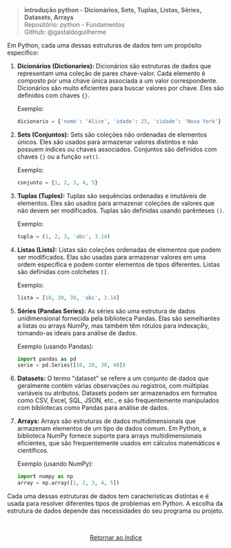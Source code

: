 >**introdução python - Dicionários, Sets, Tuplas, Listas, Séries, Datasets, Arrays**    
> Repositório: python - Fundamentos  
> GitHub: @gastaldoguilherme
&nbsp;

Em Python, cada uma dessas estruturas de dados tem um propósito específico:

1. **Dicionários (Dictionaries):** Dicionários são estruturas de dados que representam uma coleção de pares chave-valor. Cada elemento é composto por uma chave única associada a um valor correspondente. Dicionários são muito eficientes para buscar valores por chave. Eles são definidos com chaves `{}`.

   Exemplo:
   ```python
   dicionario = {'nome': 'Alice', 'idade': 25, 'cidade': 'Nova York'}
   ```

2. **Sets (Conjuntos):** Sets são coleções não ordenadas de elementos únicos. Eles são usados para armazenar valores distintos e não possuem índices ou chaves associados. Conjuntos são definidos com chaves `{}` ou a função `set()`.

   Exemplo:
   ```python
   conjunto = {1, 2, 3, 4, 5}
   ```

3. **Tuplas (Tuples):** Tuplas são sequências ordenadas e imutáveis de elementos. Eles são usados para armazenar coleções de valores que não devem ser modificados. Tuplas são definidas usando parênteses `()`.

   Exemplo:
   ```python
   tupla = (1, 2, 3, 'abc', 3.14)
   ```

4. **Listas (Lists):** Listas são coleções ordenadas de elementos que podem ser modificados. Elas são usadas para armazenar valores em uma ordem específica e podem conter elementos de tipos diferentes. Listas são definidas com colchetes `[]`.

   Exemplo:
   ```python
   lista = [10, 20, 30, 'abc', 3.14]
   ```

5. **Séries (Pandas Series):** As séries são uma estrutura de dados unidimensional fornecida pela biblioteca Pandas. Elas são semelhantes a listas ou arrays NumPy, mas também têm rótulos para indexação, tornando-as ideais para análise de dados.

   Exemplo (usando Pandas):
   ```python
   import pandas as pd
   serie = pd.Series([10, 20, 30, 40])
   ```

6. **Datasets:** O termo "dataset" se refere a um conjunto de dados que geralmente contém várias observações ou registros, com múltiplas variáveis ou atributos. Datasets podem ser armazenados em formatos como CSV, Excel, SQL, JSON, etc., e são frequentemente manipulados com bibliotecas como Pandas para análise de dados.

7. **Arrays:** Arrays são estruturas de dados multidimensionais que armazenam elementos de um tipo de dados comum. Em Python, a biblioteca NumPy fornece suporte para arrays multidimensionais eficientes, que são frequentemente usados em cálculos matemáticos e científicos.

   Exemplo (usando NumPy):
   ```python
   import numpy as np
   array = np.array([1, 2, 3, 4, 5])
   ```

Cada uma dessas estruturas de dados tem características distintas e é usada para resolver diferentes tipos de problemas em Python. A escolha da estrutura de dados depende das necessidades do seu programa ou projeto.

&nbsp;

<div align="center">
   
[Retornar ao índice](/README.md)

</div>